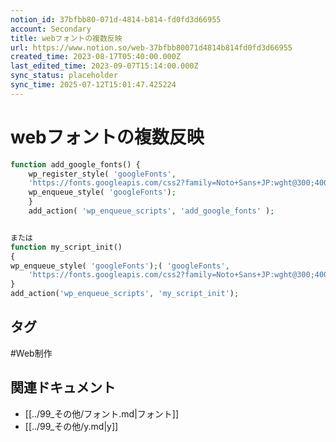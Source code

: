 ```yaml
---
notion_id: 37bfbb80-071d-4814-b814-fd0fd3d66955
account: Secondary
title: webフォントの複数反映
url: https://www.notion.so/web-37bfbb80071d4814b814fd0fd3d66955
created_time: 2023-08-17T05:40:00.000Z
last_edited_time: 2023-09-07T15:14:00.000Z
sync_status: placeholder
sync_time: 2025-07-12T15:01:47.425224
---
```

# webフォントの複数反映

```php
function add_google_fonts() {
	wp_register_style( 'googleFonts',
	'https://fonts.googleapis.com/css2?family=Noto+Sans+JP:wght@300;400;500;700&family=Noto+Serif+JP:wght@300;400;500&display=swap');
	wp_enqueue_style( 'googleFonts');
	}
	add_action( 'wp_enqueue_scripts', 'add_google_fonts' );


または
function my_script_init()
{
wp_enqueue_style( 'googleFonts');( 'googleFonts',
	'https://fonts.googleapis.com/css2?family=Noto+Sans+JP:wght@300;400;500;700&family=Noto+Serif+JP:wght@300;400;500&display=swap', array(), null);
}
add_action('wp_enqueue_scripts', 'my_script_init');
```

## タグ

#Web制作 

## 関連ドキュメント

- [[../99_その他/フォント.md|フォント]]
- [[../99_その他/y.md|y]]
